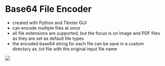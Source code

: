 # Base64 File Encoder 
- created with Python and Tkinter GUI
- can encode multiple files at once
- all file extensions are supported, but the focus is on Image and PDF files as they are set as default file types
- the encoded base64 string for each file can be save in a custom directory as .txt file with the original input file name

<img src="https://i.ibb.co/CvrWtrF/base64-encoder.png">
